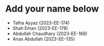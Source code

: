 # Add your name below

* Talha Ayyaz (2023-EE-174)
* Shah Eman   (2023-EE-178)
* Abdullah Chaudhary (2023-EE-168)
* Anas Abdullah (2023-EE-135)
